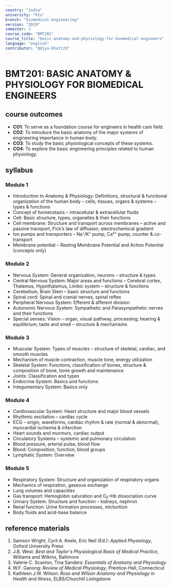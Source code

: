 ```yaml
---
country: "india"
university: "ktu"
branch: "biomedical-engineering"
version: "2019"
semester: 3
course_code: "BMT201"
course_title: "basic-anatomy-and-physiology-for-biomedical-engineers"
language: "english"
contributor: "@diya-bhatt29"
---
```


# BMT201: BASIC ANATOMY & PHYSIOLOGY FOR BIOMEDICAL ENGINEERS

## course outcomes

- **CO1**: To serve as a foundation course for engineers in health care field.  
- **CO2**: To introduce the basic anatomy of the major systems of engineering importance in human body.  
- **CO3**: To study the basic physiological concepts of these systems.  
- **CO4**: To explore the basic engineering principles related to human physiology.  

## syllabus

### Module 1

- Introduction to Anatomy & Physiology: Definitions, structural & functional organization of the human body – cells, tissues, organs & systems – types & functions  
- Concept of homeostasis – intracellular & extracellular fluids  
- Cell: Basic structure, types, organelles & their functions  
- Cell membrane: Structure and transport across membranes – active and passive transport, Fick’s law of diffusion, electrochemical gradient  
- Ion pumps and transporters – Na⁺/K⁺ pump, Ca²⁺ pump, counter & co-transport  
- Membrane potential – Resting Membrane Potential and Action Potential (concepts only)

### Module 2

- Nervous System: General organization, neurons – structure & types  
- Central Nervous System: Major areas and functions – Cerebral cortex, Thalamus, Hypothalamus, Limbic system – structure & functions  
- Cerebellum, Brain Stem – basic structure and functions  
- Spinal cord: Spinal and cranial nerves, spinal reflex  
- Peripheral Nervous System: Efferent & afferent division  
- Autonomic Nervous System: Sympathetic and Parasympathetic nerves and their functions  
- Special senses: Vision – organ, visual pathway, processing; hearing & equilibrium; taste and smell – structure & mechanisms  

### Module 3

- Muscular System: Types of muscles – structure of skeletal, cardiac, and smooth muscles  
- Mechanism of muscle contraction, muscle tone, energy utilization  
- Skeletal System: Functions, classification of bones, structure & composition of bone, bone growth and maintenance  
- Joints: Classification and types  
- Endocrine System: Basics and functions  
- Integumentary System: Basics only  

### Module 4

- Cardiovascular System: Heart structure and major blood vessels  
- Rhythmic excitation – cardiac cycle  
- ECG – origin, waveforms, cardiac rhythm & rate (normal & abnormal), myocardial ischemia & infarction  
- Heart sounds and murmurs, cardiac output  
- Circulatory Systems – systemic and pulmonary circulation  
- Blood pressure, arterial pulse, blood flow  
- Blood: Composition, function, blood groups  
- Lymphatic System: Overview  

### Module 5

- Respiratory System: Structure and organization of respiratory organs  
- Mechanics of respiration, gaseous exchange  
- Lung volumes and capacities  
- Gas transport: Hemoglobin saturation and O₂–Hb dissociation curve  
- Urinary System: Structure and function – kidneys, nephron  
- Renal function: Urine formation processes, micturition  
- Body fluids and acid-base balance  

## reference materials

1. Samson Wright, Cyril A. Keele, Eric Neil (Ed.): *Applied Physiology*, Oxford University Press  
2. J.B. West: *Best and Taylor's Physiological Basis of Medical Practice*, Williams and Wilkins, Baltimore  
3. Valerie C. Scanlon, Tina Sanders: *Essentials of Anatomy and Physiology*  
4. W.F. Ganong: *Review of Medical Physiology*, Prentice-Hall, Connecticut  
5. Kathleen J.W. Wilson: *Ross and Wilson Anatomy and Physiology in Health and Illness*, ELBS/Churchill Livingstone  
